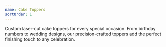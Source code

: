 ```yaml
---
name: Cake Toppers
sortOrder: 1
---
```


Custom laser-cut cake toppers for every special occasion.
From birthday numbers to wedding designs, our precision-crafted toppers add the perfect finishing touch to any celebration.
